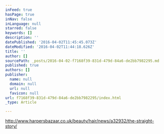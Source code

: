 ```yaml
---
inFeed: true
hasPage: true
inNav: false
inLanguage: null
starred: false
keywords: []
description: ''
datePublished: '2016-04-02T11:45:45.073Z'
dateModified: '2016-04-02T11:44:18.626Z'
title: ''
author: []
sourcePath: _posts/2016-04-02-f7168f39-831d-479d-84a6-de2bb7982295.md
published: true
authors: []
publisher:
  name: null
  domain: null
  url: null
  favicon: null
url: f7168f39-831d-479d-84a6-de2bb7982295/index.html
_type: Article

---
```

http://www.harpersbazaar.co.uk/beauty/hair/news/a32932/the-straight-story/